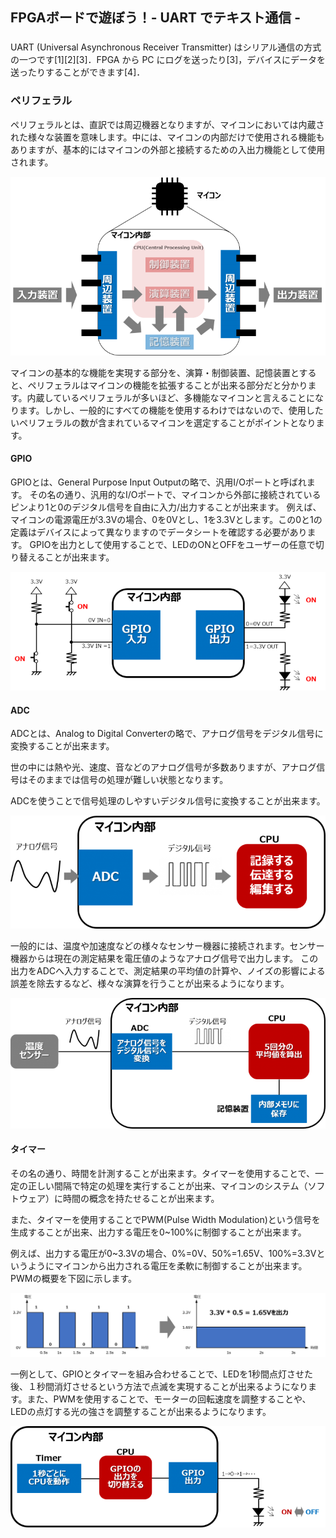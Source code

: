 ## FPGAボードで遊ぼう！- UART でテキスト通信 -

### 
UART (Universal Asynchronous Receiver Transmitter) はシリアル通信の方式の一つです[1][2][3]．FPGA から PC にログを送ったり[3]，デバイスにデータを送ったりすることができます[4]．



### ペリフェラル
ペリフェラルとは、直訳では周辺機器となりますが、マイコンにおいては内蔵された様々な装置を意味します。中には、マイコンの内部だけで使用される機能もありますが、基本的にはマイコンの外部と接続するための入出力機能として使用されます。


![alt text](image/4/1.png)

マイコンの基本的な機能を実現する部分を、演算・制御装置、記憶装置とすると、ペリフェラルはマイコンの機能を拡張することが出来る部分だと分かります。内蔵しているペリフェラルが多いほど、多機能なマイコンと言えることになります。しかし、一般的にすべての機能を使用するわけではないので、使用したいペリフェラルの数が含まれているマイコンを選定することがポイントとなります。

#### GPIO
GPIOとは、General Purpose Input Outputの略で、汎用I/Oポートと呼ばれます。
その名の通り、汎用的なI/Oポートで、マイコンから外部に接続されているピンより1と0のデジタル信号を自由に入力/出力することが出来ます。
例えば、マイコンの電源電圧が3.3Vの場合、0を0Vとし、1を3.3Vとします。この0と1の定義はデバイスによって異なりますのでデータシートを確認する必要があります。
GPIOを出力として使用することで、LEDのONとOFFをユーザーの任意で切り替えることが出来ます。

![alt text](image/4/2.png)

#### ADC
ADCとは、Analog to Digital Converterの略で、アナログ信号をデジタル信号に変換することが出来ます。

世の中には熱や光、速度、音などのアナログ信号が多数ありますが、アナログ信号はそのままでは信号の処理が難しい状態となります。

ADCを使うことで信号処理のしやすいデジタル信号に変換することが出来ます。

![alt text](image/4/3.png)

一般的には、温度や加速度などの様々なセンサー機器に接続されます。センサー機器からは現在の測定結果を電圧値のようなアナログ信号で出力します。
この出力をADCへ入力することで、測定結果の平均値の計算や、ノイズの影響による誤差を除去するなど、様々な演算を行うことが出来るようになります。

![alt text](image/4/4.png)

#### タイマー
その名の通り、時間を計測することが出来ます。タイマーを使用することで、一定の正しい間隔で特定の処理を実行することが出来、マイコンのシステム（ソフトウェア）に時間の概念を持たせることが出来ます。

また、タイマーを使用することでPWM(Pulse Width Modulation)という信号を生成することが出来、出力する電圧を0~100%に制御することが出来ます。

例えば、出力する電圧が0~3.3Vの場合、0%=0V、50%=1.65V、100%=3.3Vというようにマイコンから出力される電圧を柔軟に制御することが出来ます。PWMの概要を下図に示します。

![alt text](image/4/5.png)

一例として、GPIOとタイマーを組み合わせることで、LEDを1秒間点灯させた後、１秒間消灯させるという方法で点滅を実現することが出来るようになります。また、PWMを使用することで、モーターの回転速度を調整することや、LEDの点灯する光の強さを調整することが出来るようになります。

![alt text](image/4/6.png)



